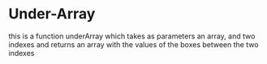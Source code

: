 # Under-Array
this is a function underArray which takes as parameters an array, and two indexes and returns an array with the values ​​of the boxes between the two indexes

